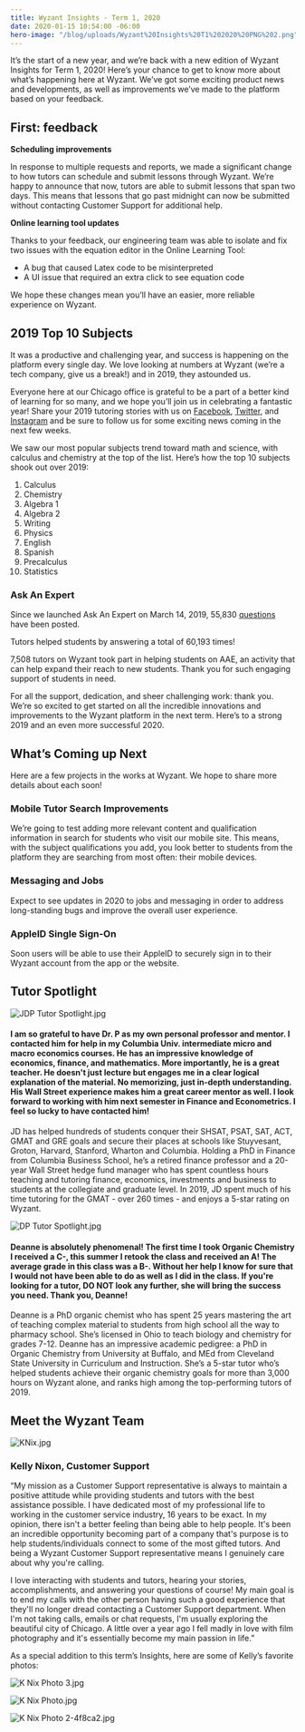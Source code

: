```yaml
---
title: Wyzant Insights - Term 1, 2020
date: 2020-01-15 10:54:00 -06:00
hero-image: "/blog/uploads/Wyzant%20Insights%20T1%202020%20PNG%202.png"
---
```


It’s the start of a new year, and we’re back with a new edition of Wyzant Insights for Term 1, 2020! Here’s your chance to get to know more about what’s happening here at Wyzant. We’ve got some exciting product news and developments, as well as improvements we’ve made to the platform based on your feedback. 

## First: feedback

**Scheduling improvements**

In response to multiple requests and reports, we made a significant change to how tutors can schedule and submit lessons through Wyzant. We’re happy to announce that now, tutors are able to submit lessons that span two days. This means that lessons that go past midnight can now be submitted without contacting Customer Support for additional help. 

**Online learning tool updates**

Thanks to your feedback, our engineering team was able to isolate and fix two issues with the equation editor in the Online Learning Tool:

* A bug that caused Latex code to be misinterpreted
* A UI issue that required an extra click to see equation code

We hope these changes mean you’ll have an easier, more reliable experience on Wyzant.

## 2019 Top 10 Subjects

It was a productive and challenging year, and success is happening on the platform every single day. We love looking at numbers at Wyzant (we’re a tech company, give us a break!) and in 2019, they astounded us. 

Everyone here at our Chicago office is grateful to be a part of a better kind of learning for so many, and we hope you’ll join us in celebrating a fantastic year! Share your 2019 tutoring stories with us on [Facebook](https://www.facebook.com/Wyzant/), [Twitter](http://twitter.com/wyzant), and [Instagram](https://www.instagram.com/wyzant/) and be sure to follow us for some exciting news coming in the next few weeks.

We saw our most popular subjects trend toward math and science, with calculus and chemistry at the top of the list. Here’s how the top 10 subjects shook out over 2019: 

1. Calculus
2. Chemistry
3. Algebra 1
4. Algebra 2
5. Writing
6. Physics
7. English
8. Spanish
9. Precalculus
10. Statistics

### Ask An Expert

Since we launched Ask An Expert on March 14, 2019, 55,830 [questions](https://www.wyzant.com/resources/answers) have been posted. 

Tutors helped students by answering a total of 60,193 times! 

7,508 tutors on Wyzant took part in helping students on AAE, an activity that can help expand their reach to new students. Thank you for such engaging support of students in need.

For all the support, dedication, and sheer challenging work: thank you. We’re so excited to get started on all the incredible innovations and improvements to the Wyzant platform in the next term. Here’s to a strong 2019 and an even more successful 2020.

## What’s Coming up Next

Here are a few projects in the works at Wyzant. We hope to share more details about each soon! 

### Mobile Tutor Search Improvements
We’re going to test adding more relevant content and qualification information in search for students who visit our mobile site. This means, with the subject qualifications you add, you look better to students from the platform they are searching from most often: their mobile devices.

### Messaging and Jobs
Expect to see updates in 2020 to jobs and messaging in order to address long-standing bugs and improve the overall user experience.

### AppleID Single Sign-On
Soon users will be able to use their AppleID to securely sign in to their Wyzant account from the app or the website.

## Tutor Spotlight

![JDP Tutor Spotlight.jpg](/blog/uploads/JDP%20Tutor%20Spotlight.jpg)

#### I am so grateful to have Dr. P as my own personal professor and mentor. I contacted him for help in my Columbia Univ. intermediate micro and macro economics courses. He has an impressive knowledge of economics, finance, and mathematics. More importantly, he is a great teacher. He doesn't just lecture but engages me in a clear logical explanation of the material. No memorizing, just in-depth understanding. His Wall Street experience makes him a great career mentor as well. I look forward to working with him next semester in Finance and Econometrics. I feel so lucky to have contacted him! 

JD has helped hundreds of students conquer their SHSAT, PSAT, SAT, ACT, GMAT and GRE goals and secure their places at schools like Stuyvesant, Groton, Harvard, Stanford, Wharton and Columbia. Holding a PhD in Finance from Columbia Business School, he’s a retired finance professor and a 20-year Wall Street hedge fund manager who has spent countless hours teaching and tutoring finance, economics, investments and business to students at the collegiate and graduate level. In 2019, JD spent much of his time tutoring for the GMAT - over 260 times - and enjoys a 5-star rating on Wyzant.

![DP Tutor Spotlight.jpg](/blog/uploads/DP%20Tutor%20Spotlight.jpg)

#### Deanne is absolutely phenomenal! The first time I took Organic Chemistry I received a C-, this summer I retook the class and received an A! The average grade in this class was a B-. Without her help I know for sure that I would not have been able to do as well as I did in the class. If you're looking for a tutor, DO NOT look any further, she will bring the success you need. Thank you, Deanne! 

Deanne is a PhD organic chemist who has spent 25 years mastering the art of teaching complex material to students from high school all the way to pharmacy school. She’s licensed in Ohio to teach biology and chemistry for grades 7-12. Deanne has an impressive academic pedigree: a PhD in Organic Chemistry from University at Buffalo, and MEd from Cleveland State University in Curriculum and Instruction. She’s a 5-star tutor who’s helped students achieve their organic chemistry goals for more than 3,000 hours on Wyzant alone, and ranks high among the top-performing tutors of 2019. 

## Meet the Wyzant Team

![KNix.jpg](/blog/uploads/KNix.jpg)

### Kelly Nixon, Customer Support

“My mission as a Customer Support representative is always to maintain a positive attitude while providing students and tutors with the best assistance possible. I have dedicated most of my professional life to working in the customer service industry, 16 years to be exact. In my opinion, there isn't a better feeling than being able to help people. It's been an incredible opportunity becoming part of a company that's purpose is to help students/individuals connect to some of the most gifted tutors. And being a Wyzant Customer Support representative means I genuinely care about why you're calling.

I love interacting with students and tutors, hearing your stories, accomplishments, and answering your questions of course! My main goal is to end my calls with the other person having such a good experience that they'll no longer dread contacting a Customer Support department. When I'm not taking calls, emails or chat requests, I'm usually exploring the beautiful city of Chicago. A little over a year ago I fell madly in love with film photography and it's essentially become my main passion in life.”

As a special addition to this term’s Insights, here are some of Kelly’s favorite photos:

![K Nix Photo 3.jpg](/blog/uploads/K%20Nix%20Photo%203.jpg)

![K Nix Photo.jpg](/blog/uploads/K%20Nix%20Photo.jpg)

![K Nix Photo 2-4f8ca2.jpg](/blog/uploads/K%20Nix%20Photo%202-4f8ca2.jpg)








